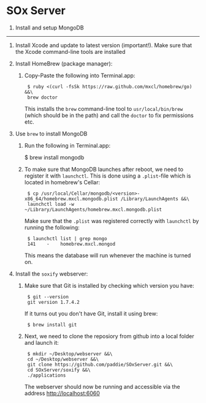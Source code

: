 SOx Server
=======================================

1. Install and setup MongoDB
----------------------------
1. Install Xcode and update to latest version (important!). Make sure that the Xcode command-line tools are installed
2. Install HomeBrew (package manager):
    1. Copy-Paste the following into Terminal.app:

            $ ruby <(curl -fsSk https://raw.github.com/mxcl/homebrew/go) &&\
            brew doctor

        This installs the `brew` command-line tool to `usr/local/bin/brew` (which should be in the path) and call the `doctor` to fix permissions etc.

3. Use `brew` to install MongoDB
    1. Run the following in Terminal.app:

        $ brew install mongodb

    2. To make sure that MongoDB launches after reboot, we need to register it with `launchctl`. This is done using a `.plist`-file which is located in homebrew's Cellar:
        
            $ cp /usr/local/Cellar/mongodb/<version>-x86_64/homebrew.mxcl.mongodb.plist /Library/LaunchAgents &&\
            launchctl load -w ~/Library/LaunchAgents/homebrew.mxcl.mongodb.plist
            
        Make sure that the `.plist` was registered correctly with `launchctl` by running the following:

            $ launchctl list | grep mongo
            141    -    homebrew.mxcl.mongod

        This means the database will run whenever the machine is turned on.
4. Install the ```soxify``` webserver:
    1. Make sure that Git is installed by checking which version you have:

            $ git --version
            git version 1.7.4.2

        If it turns out you don't have Git, install it using brew:

            $ brew install git

    2. Next, we need to clone the reposiory from github into a local folder and launch it:

            $ mkdir ~/Desktop/webserver &&\
            cd ~/Desktop/webserver &&\
            git clone https://github.com/paddie/SOxServer.git &&\
            cd SOxServer/soxify &&\
            ./applications

        The webserver should now be running and accessible via the address [http://localhost:6060](http://localhost:6060)